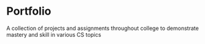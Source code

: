 # Portfolio
A collection of projects and assignments throughout college to demonstrate mastery and skill in various CS topics

